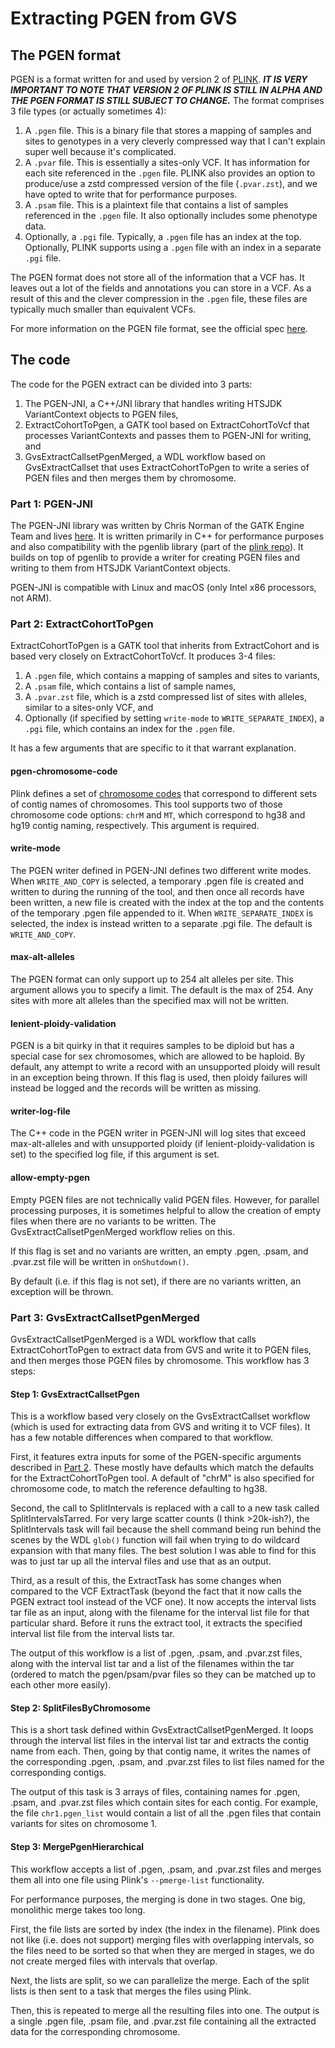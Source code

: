 # Extracting PGEN from GVS

## The PGEN format
PGEN is a format written for and used by version 2 of [PLINK](https://www.cog-genomics.org/plink/2.0/).  ***IT IS VERY IMPORTANT TO NOTE THAT VERSION 2 OF PLINK IS STILL IN ALPHA AND THE PGEN FORMAT IS STILL SUBJECT TO CHANGE.***  The format comprises 3 file types (or actually sometimes 4):
1. A `.pgen` file.  This is a binary file that stores a mapping of samples and sites to genotypes in a very cleverly compressed way that I can't explain super well because it's complicated.
2. A `.pvar` file. This is essentially a sites-only VCF.  It has information for each site referenced in the `.pgen` file.  PLINK also provides an option to produce/use a zstd compressed version of the file (`.pvar.zst`), and we have opted to write that for performance purposes.
3. A `.psam` file.  This is a plaintext file that contains a list of samples referenced in the `.pgen` file.  It also optionally includes some phenotype data.
4. Optionally, a `.pgi` file.  Typically, a `.pgen` file has an index at the top.  Optionally, PLINK supports using a `.pgen` file with an index in a separate `.pgi` file.

The PGEN format does not store all of the information that a VCF has.  It leaves out a lot of the fields and annotations you can store in a VCF.  As a result of this and the clever compression in the `.pgen` file, these files are typically much smaller than equivalent VCFs.

For more information on the PGEN file format, see the official spec [here](https://github.com/chrchang/plink-ng/blob/master/pgen_spec/pgen_spec.pdf).

## The code
The code for the PGEN extract can be divided into 3 parts:
1. The PGEN-JNI, a C++/JNI library that handles writing HTSJDK VariantContext objects to PGEN files,
2. ExtractCohortToPgen, a GATK tool based on ExtractCohortToVcf that processes VariantContexts and passes them to PGEN-JNI for writing, and
3. GvsExtractCallsetPgenMerged, a WDL workflow based on GvsExtractCallset that uses ExtractCohortToPgen to write a series of PGEN files and then merges them by chromosome.

### Part 1: PGEN-JNI
The PGEN-JNI library was written by Chris Norman of the GATK Engine Team and lives [here](https://github.com/broadinstitute/pgen-jni).  It is written primarily in C++ for performance purposes and also compatibility with the pgenlib library (part of the [plink repo](https://github.com/chrchang/plink-ng/tree/master)).  It builds on top of pgenlib to provide a writer for creating PGEN files and writing to them from HTSJDK VariantContext objects.

PGEN-JNI is compatible with Linux and macOS (only Intel x86 processors, not ARM).

### Part 2: ExtractCohortToPgen
ExtractCohortToPgen is a GATK tool that inherits from ExtractCohort and is based very closely on ExtractCohortToVcf.  It produces 3-4 files:

1. A `.pgen` file, which contains a mapping of samples and sites to variants,
2. A `.psam` file, which contains a list of sample names,
3. A `.pvar.zst` file, which is a zstd compressed list of sites with alleles, similar to a sites-only VCF, and
4. Optionally (if specified by setting `write-mode` to `WRITE_SEPARATE_INDEX`), a `.pgi` file, which contains an index for the `.pgen` file.

It has a few arguments that are specific to it that warrant explanation.

#### pgen-chromosome-code
Plink defines a set of [chromosome codes](https://www.cog-genomics.org/plink/2.0/data#irreg_output) that correspond to different sets of contig names of chromosomes.  This tool supports two of those chromosome code options: `chrM` and `MT`, which correspond to hg38 and hg19 contig naming, respectively.  This argument is required.

#### write-mode
The PGEN writer defined in PGEN-JNI defines two different write modes.  When `WRITE_AND_COPY` is selected, a temporary .pgen file is created and written to during the running of the tool, and then once all records have been written, a new file is created with the index at the top and the contents of the temporary .pgen file appended to it.  When `WRITE_SEPARATE_INDEX` is selected, the index is instead written to a separate .pgi file.  The default is `WRITE_AND_COPY`.

#### max-alt-alleles
The PGEN format can only support up to 254 alt alleles per site.  This argument allows you to specify a limit.  The default is the max of 254.  Any sites with more alt alleles than the specified max will not be written.

#### lenient-ploidy-validation
PGEN is a bit quirky in that it requires samples to be diploid but has a special case for sex chromosomes, which are allowed to be haploid.  By default, any attempt to write a record with an unsupported ploidy will result in an exception being thrown.  If this flag is used, then ploidy failures will instead be logged and the records will be written as missing.

#### writer-log-file
The C++ code in the PGEN writer in PGEN-JNI will log sites that exceed max-alt-alleles and with unsupported ploidy (if lenient-ploidy-validation is set) to the specified log file, if this argument is set.

#### allow-empty-pgen
Empty PGEN files are not technically valid PGEN files.  However, for parallel processing purposes, it is sometimes helpful to allow the creation of empty files when there are no variants to be written.  The GvsExtractCallsetPgenMerged workflow relies on this.

If this flag is set and no variants are written, an empty .pgen, .psam, and .pvar.zst file will be written in `onShutdown()`.

By default (i.e. if this flag is not set), if there are no variants written, an exception will be thrown.  

### Part 3: GvsExtractCallsetPgenMerged
GvsExtractCallsetPgenMerged is a WDL workflow that calls ExtractCohortToPgen to extract data from GVS and write it to PGEN files, and then merges those PGEN files by chromosome.  This workflow has 3 steps:

#### Step 1: GvsExtractCallsetPgen
This is a workflow based very closely on the GvsExtractCallset workflow (which is used for extracting data from GVS and writing it to VCF files).  It has a few notable differences when compared to that workflow.

First, it features extra inputs for some of the PGEN-specific arguments described in [Part 2](#part-2-extractcohorttopgen).  These mostly have defaults which match the defaults for the ExtractCohortToPgen tool.  A default of "chrM" is also specified for chromosome code, to match the reference defaulting to hg38.

Second, the call to SplitIntervals is replaced with a call to a new task called SplitIntervalsTarred.  For very large scatter counts (I think >20k-ish?), the SplitIntervals task will fail because the shell command being run behind the scenes by the WDL `glob()` function will fail when trying to do wildcard expansion with that many files.  The best solution I was able to find for this was to just tar up all the interval files and use that as an output.

Third, as a result of this, the ExtractTask has some changes when compared to the VCF ExtractTask (beyond the fact that it now calls the PGEN extract tool instead of the VCF one).  It now accepts the interval lists tar file as an input, along with the filename for the interval list file for that particular shard.  Before it runs the extract tool, it extracts the specified interval list file from the interval lists tar.

The output of this workflow is a list of .pgen, .psam, and .pvar.zst files, along with the interval list tar and a list of the filenames within the tar (ordered to match the pgen/psam/pvar files so they can be matched up to each other more easily).

#### Step 2: SplitFilesByChromosome
This is a short task defined within GvsExtractCallsetPgenMerged.  It loops through the interval list files in the interval list tar and extracts the contig name from each.  Then, going by that contig name, it writes the names of the corresponding .pgen, .psam, and .pvar.zst files to list files named for the corresponding contigs.  

The output of this task is 3 arrays of files, containing names for .pgen, .psam, and .pvar.zst files which contain sites for each contig.  For example, the file `chr1.pgen_list` would contain a list of all the .pgen files that contain variants for sites on chromosome 1.

#### Step 3: MergePgenHierarchical
This workflow accepts a list of .pgen, .psam, and .pvar.zst files and merges them all into one file using Plink's `--pmerge-list` functionality.

For performance purposes, the merging is done in two stages.  One big, monolithic merge takes too long.

First, the file lists are sorted by index (the index in the filename).  Plink does not like (i.e. does not support) merging files with overlapping intervals, so the files need to be sorted so that when they are merged in stages, we do not create merged files with intervals that overlap.

Next, the lists are split, so we can parallelize the merge.  Each of the split lists is then sent to a task that merges the files using Plink.

Then, this is repeated to merge all the resulting files into one.  The output is a single .pgen file, .psam file, and .pvar.zst file containing all the extracted data for the corresponding chromosome.
